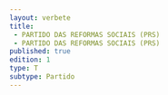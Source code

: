 ```yaml
---
layout: verbete
title:
 - PARTIDO DAS REFORMAS SOCIAIS (PRS)
 - PARTIDO DAS REFORMAS SOCIAIS (PRS)
published: true
edition: 1  
type: T
subtype: Partido
---
```



